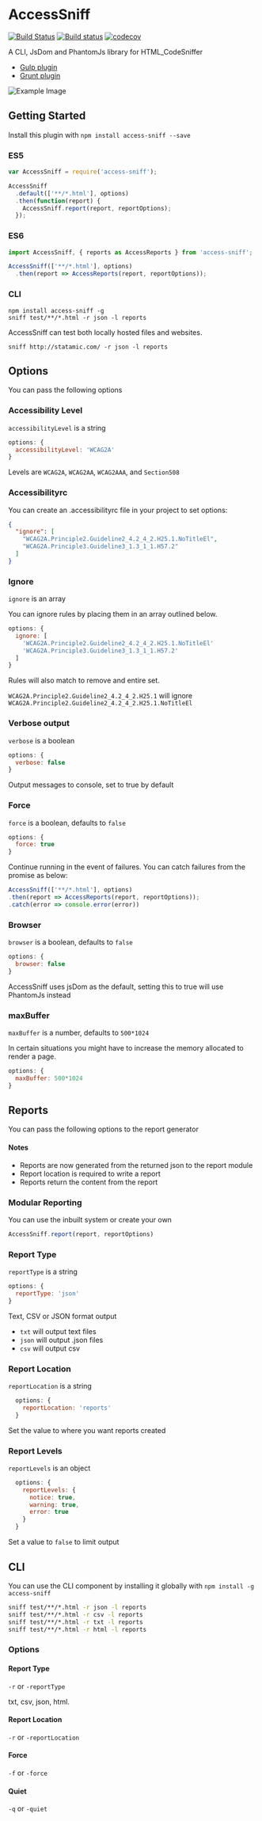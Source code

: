 # AccessSniff
[![Build Status](https://travis-ci.org/yargalot/AccessSniff.svg?branch=master)](https://travis-ci.org/yargalot/AccessSniff)
[![Build status](https://ci.appveyor.com/api/projects/status/r805fyyn6bpfr57y?svg=true)](https://ci.appveyor.com/project/yargalot/accesssniff)
[![codecov](https://codecov.io/gh/yargalot/AccessSniff/branch/master/graph/badge.svg)](https://codecov.io/gh/yargalot/AccessSniff)


A CLI, JsDom and PhantomJs library for HTML_CodeSniffer

- [Gulp plugin](https://github.com/yargalot/gulp-accessibility)
- [Grunt plugin](https://github.com/yargalot/grunt-accessibility)

![Example Image](img/example.png)

## Getting Started
Install this plugin with `npm install access-sniff --save`

### ES5
```js
var AccessSniff = require('access-sniff');

AccessSniff
  .default(['**/*.html'], options)
  .then(function(report) {
    AccessSniff.report(report, reportOptions);
  });
```

### ES6
```js
import AccessSniff, { reports as AccessReports } from 'access-sniff';

AccessSniff(['**/*.html'], options)
  .then(report => AccessReports(report, reportOptions));
```


### CLI
```
npm install access-sniff -g
sniff test/**/*.html -r json -l reports
```

AccessSniff can test both locally hosted files and websites.

```
sniff http://statamic.com/ -r json -l reports
```

## Options
You can pass the following options

### Accessibility Level

`accessibilityLevel` is a string

```js
options: {
  accessibilityLevel: 'WCAG2A'
}
```

Levels are `WCAG2A`, `WCAG2AA`, `WCAG2AAA`, and `Section508`

### Accessibilityrc

You can create an .accessibilityrc file in your project to set options:

```json
{
  "ignore": [
    "WCAG2A.Principle2.Guideline2_4.2_4_2.H25.1.NoTitleEl",
    "WCAG2A.Principle3.Guideline3_1.3_1_1.H57.2"
  ]
}
```

### Ignore

`ignore` is an array

You can ignore rules by placing them in an array outlined below.

```js
options: {
  ignore: [
    'WCAG2A.Principle2.Guideline2_4.2_4_2.H25.1.NoTitleEl'
    'WCAG2A.Principle3.Guideline3_1.3_1_1.H57.2'
  ]
}
```

Rules will also match to remove and entire set.

`WCAG2A.Principle2.Guideline2_4.2_4_2.H25.1` will ignore `WCAG2A.Principle2.Guideline2_4.2_4_2.H25.1.NoTitleEl`

### Verbose output

`verbose` is a boolean

```js
options: {
  verbose: false
}
```

Output messages to console, set to true by default

### Force

`force` is a boolean, defaults to `false`

```js
options: {
  force: true
}
```

Continue running in the event of failures.
You can catch failures from the promise as below:
```js
AccessSniff(['**/*.html'], options)
.then(report => AccessReports(report, reportOptions));
.catch(error => console.error(error))
```

### Browser

`browser` is a boolean, defaults to `false`

```js
options: {
  browser: false
}
```

AccessSniff uses jsDom as the default, setting this to true will use PhantomJs instead

### maxBuffer

`maxBuffer` is a number, defaults to `500*1024`

In certain situations you might have to increase the memory allocated to render a page.

```js
options: {
  maxBuffer: 500*1024
}
```

## Reports
You can pass the following options to the report generator

#### Notes
- Reports are now generated from the returned json to the report module
- Report location is required to write a report
- Reports return the content from the report

### Modular Reporting
You can use the inbuilt system or create your own
```js
AccessSniff.report(report, reportOptions)
```

### Report Type

`reportType` is a string
```js
options: {
  reportType: 'json'
}
```

Text, CSV or JSON format output

- `txt` will output text files
- `json` will output .json files
- `csv` will output csv

### Report Location

`reportLocation` is a string

```js
  options: {
    reportLocation: 'reports'
  }
```

Set the value to where you want reports created

### Report Levels

`reportLevels` is an object

```js
  options: {
    reportLevels: {
      notice: true,
      warning: true,
      error: true
    }
  }
```

Set a value to `false` to limit output

## CLI
You can use the CLI component by installing it globally with `npm install -g access-sniff`

```cmd
sniff test/**/*.html -r json -l reports
sniff test/**/*.html -r csv -l reports
sniff test/**/*.html -r txt -l reports
sniff test/**/*.html -r html -l reports
```

### Options

#### Report Type
`-r` or `-reportType`

txt, csv, json, html.

#### Report Location
`-r` or `-reportLocation`

#### Force
`-f` or `-force`

#### Quiet
`-q` or `-quiet`
